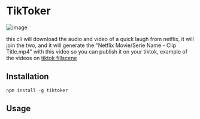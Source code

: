 # TikToker

![image](https://ik.imagekit.io/Theryston/tiktoker-logo_9CHh7RY2z.jpg)

this cli will download the audio and video of a quick laugh from netflix, it will join the two, and it will generate the "Netflix Movie/Serie Name - Clip Title.mp4" with this video so you can publish it on your tiktok, example of the videos on [tiktok fillscene](https://www.tiktok.com/@fillscene)

## Installation

```shell
npm install -g tiktoker
```

## Usage
